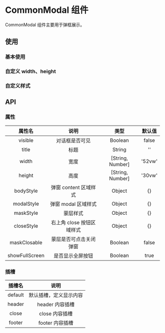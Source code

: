 # CommonModal 组件

CommonModal 组件主要用于弹框展示。

## 使用

### 基本使用

<demo src="./common-modal-demos/demo0.vue"></demo>

### 自定义 width、height

<demo src="./common-modal-demos/demo1.vue"></demo>

### 自定义样式

<demo src="./common-modal-demos/demo2.vue"></demo>

## API

### 属性

| 属性名 | 说明 |  类型  | 默认值 |
| :----: | :--: | :----: | :----: |
|  visible  | 对话框是否可见 | Boolean | false |
|  title  | 标题 | String | '' |
|  width  | 宽度 | [String, Number] | '52vw' |
|  height  | 高度  | [String, Number] | '30vw' |
|  bodyStyle  | 弹窗 content 区域样式  | Object | {} |
|  modalStyle | 弹窗 modal 区域样式 | Object | {} |
|  maskStyle | 蒙层样式 | Object | {} |
|  closeStyle | 右上角 close 按钮区域样式 | Object | {} |
|  maskClosable | 蒙层是否可点击关闭弹窗 | Boolean | false |
|  showFullScreen | 是否显示全屏按钮 | Boolean | true |

### 插槽
| 插槽名 | 说明 |
| :----: | :--: |
| default | 默认插槽，定义显示内容 |
| header | header 内容插槽 |
| close | close 内容插槽 |
| footer | footer 内容插槽 |